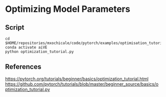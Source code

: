 # Optimizing Model Parameters

## Script 
```
cd $HOME/repositories/mxochicale/code/pytorch/examples/optimisation_tutorial
conda activate aiVE
python optimization_tutorial.py
``` 


## References
https://pytorch.org/tutorials/beginner/basics/optimization_tutorial.html 
https://github.com/pytorch/tutorials/blob/master/beginner_source/basics/optimization_tutorial.py   

